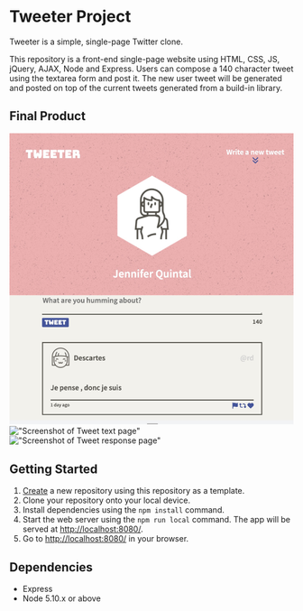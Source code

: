 # Tweeter Project

Tweeter is a simple, single-page Twitter clone.

This repository is a front-end single-page website using HTML, CSS, JS, jQuery, AJAX, Node and Express. Users can compose a 140 character tweet using the textarea form and post it. The new user tweet will be generated and posted on top of the current tweets generated from a build-in library.

## Final Product

!["Screenshot of full page"](https://github.com/quinjenn/tweeter/blob/main/docs/tweeter-full-page.png)
!["Screenshot of Tweet text page"](https://github.com/quinjenn/tinyapp/blob/main/docs/tweet-text.png)
!["Screenshot of Tweet response page"](https://github.com/quinjenn/tinyapp/blob/main/docs/tweet-response.png)

## Getting Started

1. [Create](https://docs.github.com/en/repositories/creating-and-managing-repositories/creating-a-repository-from-a-template) a new repository using this repository as a template.
2. Clone your repository onto your local device.
3. Install dependencies using the `npm install` command.
4. Start the web server using the `npm run local` command. The app will be served at <http://localhost:8080/>.
5. Go to <http://localhost:8080/> in your browser.

## Dependencies

- Express
- Node 5.10.x or above
